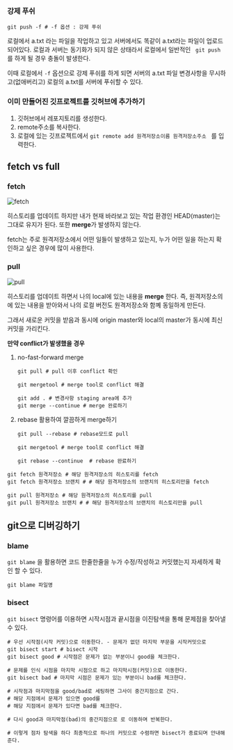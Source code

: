 ### 강제 푸쉬

```shell
git push -f # -f 옵션 : 강제 푸쉬
```

로컬에서 a.txt 라는 파일을 작업하고 있고 서버에서도 똑같이 a.txt라는 파일이 업로드되어있다. 로컬과 서버는 동기화가 되지 않은 상태라서 로컬에서 일반적인 ` git push` 를 하게 될 경우 충돌이 발생한다.

이때 로컬에서  `-f` 옵션으로 강제 푸쉬를 하게 되면 서버의 a.txt 파일 변경사항을 무시하고(없애버리고) 로컬의 a.txt를 서버에 푸쉬할 수 있다.

 

### 이미 만들어진 깃프로젝트를 깃허브에 추가하기

1. 깃허브에서 레포지토리를 생성한다.
2. remote주소를 복사한다.
3. 로컬에 있는 깃프로젝트에서 `git remote add 원격저장소이름 원격저장소주소 ` 를 입력한다.



## fetch vs full



### fetch

![fetch](https://user-images.githubusercontent.com/41064875/107731147-90363580-6d38-11eb-8549-65196edfec2a.png)

히스토리를 업데이트 하지만 내가 현재 바라보고 있는 작업 환경인 HEAD(master)는 그대로 유지가 된다. 또한 **merge**가  발생하지 않는다.

fetch는 주로 원격저장소에서 어떤 일들이 발생하고 있는지, 누가 어떤 일을 하는지 확인하고 싶은 경우에 많이 사용한다.



### pull

![pull](https://user-images.githubusercontent.com/41064875/107731150-93312600-6d38-11eb-83f7-2b5569e19769.png)

히스토리를 업데이트 하면서 나의 local에 있는 내용을 **merge** 한다. 즉, 원격저장소의에 있는 내용을 받아와서 나의 로컬 버전도 원격저장소와 함꼐 동일하게 만든다.

그래서 새로운 커밋을 받음과 동시에 origin master와 local의 master가 동시에 최신 커밋을 가리킨다.

**만약 conflict가 발생했을 경우**

1. no-fast-forward merge

	```shell
	git pull # pull 이후 conflict 확인
	
	git mergetool # merge tool로 conflict 해결
	
	git add . # 변경사항 staging area에 추가
	git merge --continue # merge 완료하기
	```

2. rebase 활용하여 깔끔하게 merge하기

	```shell
	git pull --rebase # rebase모드로 pull
	
	git mergetool # merge tool로 conflict 해결
	
	git rebase --continue  # rebase 완료하기
	```





```shell
git fetch 원격저장소 # 해당 원격저장소의 히스토리를 fetch
git fetch 원격저장소 브랜치 # # 해당 원격저장소의 브랜치의 히스토리만을 fetch

git pull 원격저장소 # 해당 원격저장소의 히스토리를 pull
git pull 원격저장소 브랜치 # # 해당 원격저장소의 브랜치의 히스토리만을 pull
```



## git으로 디버깅하기



### blame

`git blame` 을 활용하면 코드 한줄한줄을 누가 수정/작성하고 커밋했는지 자세하게 확인 할 수 있다.

```shell
git blame 파일명
```



### bisect

`git bisect` 명령어를 이용하면 시작시점과 끝시점을 이진탐색을 통해 문제점을 찾아낼 수 있다.

```shell
# 우선 시작점(시작 커밋)으로 이동한다. - 문제가 없던 마지막 부문을 시작커밋으로
git bisect start # bisect 시작
git bisect good # 시작점은 문제가 없는 부분이니 good을 체크한다.

# 문제를 인식 시점을 마지막 시점으로 하고 마지막시점(커밋)으로 이동한다.
git bisect bad # 마지막 시점은 문제가 있는 부분이니 bad를 체크한다.

# 시작점과 마지막점을 good/bad로 세팅하면 그사이 중간지점으로 간다.
# 해당 지점에서 문제가 있으면 good를
# 해당 지점에서 문제가 있다면 bad를 체크한다.

# 다시 good과 마지막점(bad)의 중간지점으로 로 이동하며 반복한다.

# 이렇게 점차 탐색을 하다 최종적으로 하나의 커밋으로 수렴하면 bisect가 종료되며 안내해준다.
```

